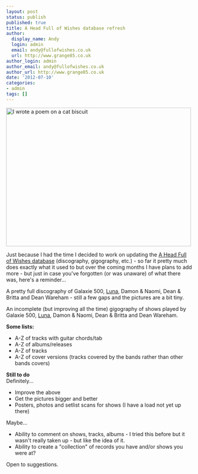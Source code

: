 ```yaml
---
layout: post
status: publish
published: true
title: A Head Full of Wishes database refresh
author:
  display_name: Andy
  login: admin
  email: andy@fullofwishes.co.uk
  url: http://www.grange85.co.uk
author_login: admin
author_email: andy@fullofwishes.co.uk
author_url: http://www.grange85.co.uk
date: '2012-07-10'
categories:
- admin
tags: []
---
```

<p><a href="http://www.flickr.com/photos/grange85/9400848/" title="I wrote a poem on a cat biscuit by andyaldridge, on Flickr"><img class="aligncenter" src="https://farm1.staticflickr.com/6/9400848_f8732840fa.jpg" width="500" height="375" alt="I wrote a poem on a cat biscuit"></a></p>
<p>Just because I had the time I decided to work on updating the <a href="/database/">A Head Full of Wishes database</a> (discography, gigography, etc.) - so far it pretty much does exactly what it used to but over the coming months I have plans to add more - but just in case you've forgotten (or was unaware) of what there was, here's a reminder...</p>
<p>A pretty full discography of Galaxie 500, <a href="/database/database/discography/luna" title="Luna discography">Luna</a>, Damon & Naomi, Dean & Britta and Dean Wareham - still a few gaps and the pictures are a bit tiny.</p>
<p>An incomplete (but improving all the time) gigography of shows played by Galaxie 500, <a href="/database/database/gigography/luna" title="Luna gigography">Luna</a>, Damon & Naomi, Dean & Britta and Dean Wareham.</p>
<p><strong>Some lists: </strong></p>
<ul>
<li>A-Z of tracks with guitar chords/tab</li>
<li>A-Z of albums/releases</li>
<li>A-Z of tracks</li>
<li>A-Z of cover versions (tracks covered by the bands rather than other bands covers)</li>
</ul>
<p><strong>Still to do</strong><br />
Definitely...</p>
<ul>
<li>Improve the above</li>
<li>Get the pictures bigger and better</li>
<li>Posters, photos and setlist scans for shows (I have a load not yet up there)</li>
</ul>
<p>Maybe...</p>
<ul>
<li>Ability to comment on shows, tracks, albums - I tried this before but it wasn't really taken up - but like the idea of it.</li>
<li>Ability to create a "collection" of records you have and/or shows you were at?</li>
</ul>
<p>Open to suggestions.</p>
